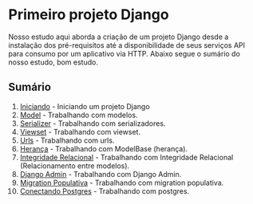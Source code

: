# Primeiro projeto Django

Nosso estudo aqui aborda a criação de um projeto Django desde a instalação dos pré-requisitos até a disponibilidade de seus serviços API para consumo por um aplicativo via HTTP.
Abaixo segue o sumário do nosso estudo, bom estudo.

## Sumário

1. [Iniciando](./iniciando_projeto.MD) - Iniciando um projeto Django
2. [Model](./modelo.MD) - Trabalhando com modelos.
3. [Serializer](./serializador.MD) - Trabalhando com serializadores.
4. [Viewset](./viewset.MD) - Trabalhando com viewset.
5. [Urls](./urls.MD) - Trabalhando com urls.
6. [Herança](./model_base.MD) - Trabalhando com ModelBase (herança).
7. [Integridade Relacional](./integridade_relacional.MD) - Trabalhando com Integridade Relacional (Relacionamento entre modelos).
8. [Django Admin](./django_admin.MD) - Trabalhando com Django Admin.
9. [Migration Populativa](./migration_populativa.MD) - Trabalhando com migration populativa.
10. [Conectando Postgres](./conectando_postgres.MD) - Trabalhando com postgres.